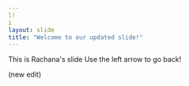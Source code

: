 ```yaml
---
l!
i
layout: slide
title: "Welcome to our updated slide!"
---
```

This is Rachana's slide
Use the left arrow to go back!

(new edit)

